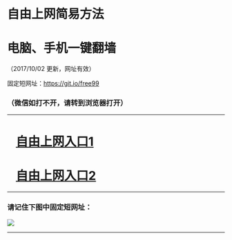 ﻿# 自由上网简易方法

# 电脑、手机一键翻墙

（2017/10/02 更新，网址有效）

固定短网址：https://git.io/free99

### （微信如打不开，请转到浏览器打开）


***





# &nbsp;&nbsp; <a href="http://ft942225395.fwtz-zhenx1001.xyz/fwqtz01.html?t=100200115850 " target="_blank">自由上网入口1</a>
# &nbsp;&nbsp; <a href="http://ft2344826378.fw-tzzhen1002.xyz/fwqtz02.html?t=100200117968 " target="_blank">自由上网入口2</a>
***

### 请记住下图中固定短网址：

<img src="https://s3-us-west-2.amazonaws.com/fwq-1001/yjfq-20170905okok.png" /> 


***

